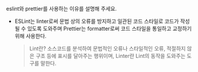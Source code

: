 eslint와 prettier를 사용하는 이유를 설명해 주세요.

-   ESLint는 linter로써 문법 상의 오류를 방지하고 일관된 코드 스타일로 코드가 작성될 수 있도록 도와주며
    Prettier는 formatter로써 코드 스타일을 통일하고 교정하기 위해 사용한다.
    > Lint란?
    > 소스코드를 분석하여 문법적인 오류나 스타일적인 오류, 적절하지 않은 구조 등에 표시를 달아주는 행위이며, Linter란 Lint의 동작을 도와주는 도구를 말한다.
